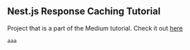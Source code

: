 ## Nest.js Response Caching Tutorial

Project that is a part of the Medium tutorial. Check it out [here]()

`aaa`